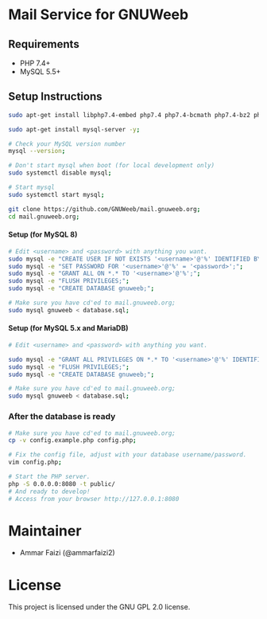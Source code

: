# Mail Service for GNUWeeb

## Requirements
- PHP 7.4+
- MySQL 5.5+

## Setup Instructions
```sh
sudo apt-get install libphp7.4-embed php7.4 php7.4-bcmath php7.4-bz2 php7.4-cgi php7.4-cli php7.4-common php7.4-curl php7.4-dba php7.4-dev php7.4-enchant php7.4-gd php7.4-gmp php7.4-imap php7.4-interbase php7.4-intl php7.4-json php7.4-ldap php7.4-mbstring php7.4-mysql php7.4-opcache php7.4-readline php7.4-snmp php7.4-soap php7.4-sybase php7.4-tidy php7.4-xml php7.4-xmlrpc php7.4-xsl php7.4-zip -y

sudo apt-get install mysql-server -y;

# Check your MySQL version number
mysql --version;

# Don't start mysql when boot (for local development only)
sudo systemctl disable mysql;

# Start mysql
sudo systemctl start mysql;

git clone https://github.com/GNUWeeb/mail.gnuweeb.org;
cd mail.gnuweeb.org;
```

#### Setup (for MySQL 8)
```sh
# Edit <username> and <password> with anything you want.
sudo mysql -e "CREATE USER IF NOT EXISTS '<username>'@'%' IDENTIFIED BY '<password>';";
sudo mysql -e "SET PASSWORD FOR '<username>'@'%' = '<password>';";
sudo mysql -e "GRANT ALL ON *.* TO '<username>'@'%';";
sudo mysql -e "FLUSH PRIVILEGES;";
sudo mysql -e "CREATE DATABASE gnuweeb;";

# Make sure you have cd'ed to mail.gnuweeb.org;
sudo mysql gnuweeb < database.sql;
```


#### Setup (for MySQL 5.x and MariaDB)
```sh
# Edit <username> and <password> with anything you want.

sudo mysql -e "GRANT ALL PRIVILEGES ON *.* TO '<username>'@'%' IDENTIFIED BY '<password>';";
sudo mysql -e "FLUSH PRIVILEGES;";
sudo mysql -e "CREATE DATABASE gnuweeb;";

# Make sure you have cd'ed to mail.gnuweeb.org;
sudo mysql gnuweeb < database.sql;
```

### After the database is ready
```sh
# Make sure you have cd'ed to mail.gnuweeb.org;
cp -v config.example.php config.php;

# Fix the config file, adjust with your database username/password.
vim config.php;

# Start the PHP server.
php -S 0.0.0.0:8080 -t public/
# And ready to develop!
# Access from your browser http://127.0.0.1:8080
```


# Maintainer
- Ammar Faizi (@ammarfaizi2)


# License
This project is licensed under the GNU GPL 2.0 license.
